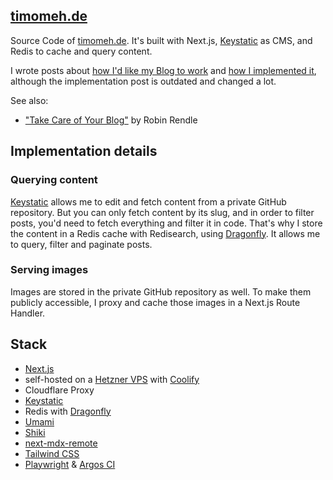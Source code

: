 ## [timomeh.de](https://timomeh.de)

Source Code of [timomeh.de](https://timomeh.de). It's built with Next.js, [Keystatic](https://keystatic.com/) as CMS, and Redis to cache and query content.

I wrote posts about [how I'd like my Blog to work](https://timomeh.de/posts/how-to-build-a-blog) and [how I implemented it](https://timomeh.de/posts/how-i-built-this-blog), although the implementation post is outdated and changed a lot.

See also:
- ["Take Care of Your Blog"](https://www.robinrendle.com/notes/take-care-of-your-blog-/) by Robin Rendle

## Implementation details

### Querying content

[Keystatic](https://keystatic.com/) allows me to edit and fetch content from a private GitHub repository. But you can only fetch content by its slug, and in order to filter posts, you'd need to fetch everything and filter it in code. That's why I store the content in a Redis cache with Redisearch, using [Dragonfly](https://dragonflydb.io/). It allows me to query, filter and paginate posts.

### Serving images

Images are stored in the private GitHub repository as well. To make them publicly accessible, I proxy and cache those images in a Next.js Route Handler.


## Stack

- [Next.js](https://nextjs.org/)
- self-hosted on a [Hetzner VPS](https://www.hetzner.com/cloud/) with [Coolify](https://coolify.io/)
- Cloudflare Proxy
- [Keystatic](https://keystatic.com/)
- Redis with [Dragonfly](https://dragonflydb.io/)
- [Umami](https://umami.is/)
- [Shiki](https://shiki.style/)
- [next-mdx-remote](https://github.com/hashicorp/next-mdx-remote)
- [Tailwind CSS](https://tailwindcss.com/)
- [Playwright](https://playwright.dev/) & [Argos CI](https://argos-ci.com)